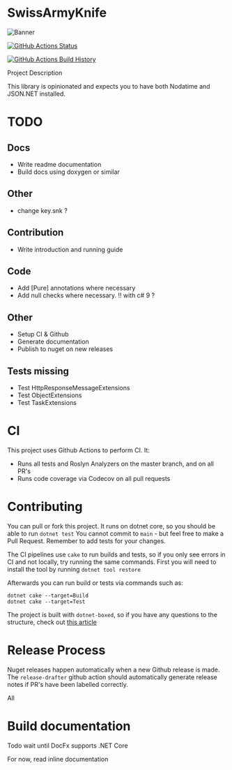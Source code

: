 # SwissArmyKnife
![Banner](Images/Banner.png)

[![GitHub Actions Status](https://github.com/SCADAMINDS/swiss-army-knife/workflows/Build/badge.svg?branch=main)](https://github.com/SCADAMINDS/swiss-army-knife/actions)

[![GitHub Actions Build History](https://buildstats.info/github/chart/SCADAMINDS/swiss-army-knife?branch=main&includeBuildsFromPullRequest=false)](https://github.com/SCADAMINDS/swiss-army-knife/actions)


Project Description


This library is opinionated and expects you to have both Nodatime and JSON.NET installed.

# TODO

## Docs
- Write readme documentation
- Build docs using doxygen or similar
  

## Other
- change key.snk ?


## Contribution
- Write introduction and running guide
  

## Code
- Add [Pure] annotations where necessary
- Add null checks where necessary. !! with c# 9 ?


## Other
- Setup CI & Github
- Generate documentation
- Publish to nuget on new releases


## Tests missing
- Test HttpResponseMessageExtensions
- Test ObjectExtensions
- Test TaskExtensions


# CI
This project uses Github Actions to perform CI. It:
- Runs all tests and Roslyn Analyzers on the master branch, and on all PR's
- Runs code coverage via Codecov on all pull requests


# Contributing
You can pull or fork this project. It runs on dotnet core, so you should be able to run `dotnet test`
You cannot commit to `main` - but feel free to make a Pull Request.
Remember to add tests for your changes.

The CI pipelines use `cake` to run builds and tests, so if you only see errors in CI and not locally, try running the same commands.
First you will need to install the tool by running `dotnet tool restore`

Afterwards you can run build or tests via commands such as:
```shell
dotnet cake --target=Build
dotnet cake --target=Test
```

The project is built with `dotnet-boxed`, so if you have any questions to the structure, check out [this article](https://rehansaeed.com/the-fastest-nuget-package-ever-published-probably/)

# Release Process
Nuget releases happen automatically when a new Github release is made. The `release-drafter` github action should automatically generate release notes
if PR's have been labelled correctly.

All 

# Build documentation
Todo wait until DocFx supports .NET Core

For now, read inline documentation
